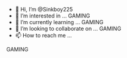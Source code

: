 - 👋 Hi, I’m @Sinkboy225
- 👀 I’m interested in ... GAMING
- 🌱 I’m currently learning ... GAMING
- 💞️ I’m looking to collaborate on ... GAMING
- 📫 How to reach me ...


GAMING

<!---
Sinkboy225/Sinkboy225 is a ✨ special ✨ repository because its `README.md` (this file) appears on your GitHub profile.
You can click the Preview link to take a look at your changes.
--->
